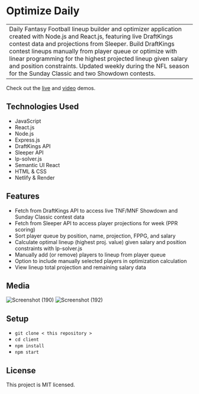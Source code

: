 # Optimize Daily
<table>
  <tr>
    <td>
Daily Fantasy Football lineup builder and optimizer application created with Node.js and React.js, featuring live DraftKings contest data and projections from Sleeper. Build DraftKings contest lineups manually from player queue or optimize with linear programming for the highest projected lineup given salary and position constraints. Updated weekly during the NFL season for the Sunday Classic and two Showdown contests.  
    </td>
  </tr>
</table> 

Check out the <a href="https://optimize-daily.netlify.app/">live</a> and <a href="https://vimeo.com/930504746">video</a> demos.

## Technologies Used
- JavaScript
- React.js
- Node.js
- Express.js
- DraftKings API
- Sleeper API
- lp-solver.js
- Semantic UI React
- HTML & CSS
- Netlify & Render

## Features
- Fetch from DraftKings API to access live TNF/MNF Showdown and Sunday Classic contest data
- Fetch from Sleeper API to access player projections for week (PPR scoring)
- Sort player queue by position, name, projection, FPPG, and salary
- Calculate optimal lineup (highest proj. value) given salary and position constraints with lp-solver.js 
- Manually add (or remove) players to lineup from player queue
- Option to include manually selected players in optimization calculation
- View lineup total projection and remaining salary data

## Media 
![Screenshot (190)](https://github.com/ashhhlynn/optimize-fantasy-football/assets/84604278/80af461d-e490-4ba9-831a-f17d04faa4b0)
![Screenshot (192)](https://github.com/ashhhlynn/optimize-fantasy-football/assets/84604278/d2a85433-04ff-4d3e-b89b-2ba3f6afded0)

## Setup
- ` git clone < this repository > `
- ` cd client  `
- ` npm install `
- ` npm start `

## License 
This project is MIT licensed.
